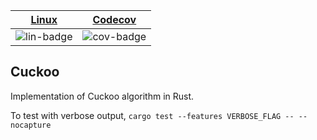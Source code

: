 | [Linux][lin-link] |  [Codecov][cov-link]  |
| :---------------: | :-------------------: |
| ![lin-badge]      | ![cov-badge]          |

[lin-badge]: https://travis-ci.org/phillyfan1138/cuckoo_rust.svg?branch=master "Travis build status"
[lin-link]:  https://travis-ci.org/phillyfan1138/cuckoo_rust "Travis build status"
[cov-badge]: https://codecov.io/gh/phillyfan1138/cuckoo_rust/branch/master/graph/badge.svg
[cov-link]:  https://codecov.io/gh/phillyfan1138/cuckoo_rust

## Cuckoo

Implementation of Cuckoo algorithm in Rust.  

To test with verbose output, 
`cargo test --features VERBOSE_FLAG -- --nocapture`

